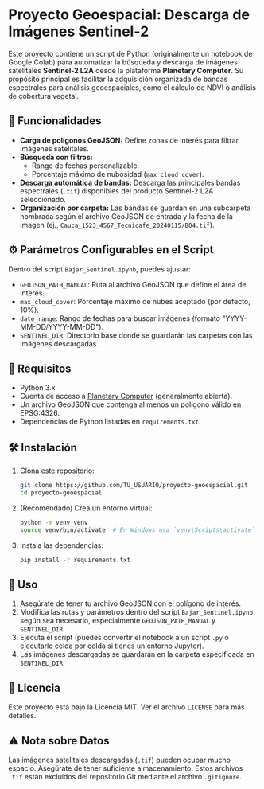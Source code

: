 # Proyecto Geoespacial: Descarga de Imágenes Sentinel-2

Este proyecto contiene un script de Python (originalmente un notebook de Google Colab) para automatizar la búsqueda y descarga de imágenes satelitales **Sentinel-2 L2A** desde la plataforma **Planetary Computer**. Su propósito principal es facilitar la adquisición organizada de bandas espectrales para análisis geoespaciales, como el cálculo de NDVI o análisis de cobertura vegetal.

## 🚀 Funcionalidades

-   **Carga de polígonos GeoJSON:** Define zonas de interés para filtrar imágenes satelitales.
-   **Búsqueda con filtros:**
    -   Rango de fechas personalizable.
    -   Porcentaje máximo de nubosidad (`max_cloud_cover`).
-   **Descarga automática de bandas:** Descarga las principales bandas espectrales (`.tif`) disponibles del producto Sentinel-2 L2A seleccionado.
-   **Organización por carpeta:** Las bandas se guardan en una subcarpeta nombrada según el archivo GeoJSON de entrada y la fecha de la imagen (ej., `Cauca_1523_4567_Tecnicafe_20240115/B04.tif`).

## ⚙️ Parámetros Configurables en el Script

Dentro del script `Bajar_Sentinel.ipynb`, puedes ajustar:

-   `GEOJSON_PATH_MANUAL`: Ruta al archivo GeoJSON que define el área de interés.
-   `max_cloud_cover`: Porcentaje máximo de nubes aceptado (por defecto, 10%).
-   `date_range`: Rango de fechas para buscar imágenes (formato "YYYY-MM-DD/YYYY-MM-DD").
-   `SENTINEL_DIR`: Directorio base donde se guardarán las carpetas con las imágenes descargadas.

## 🧠 Requisitos

-   Python 3.x
-   Cuenta de acceso a [Planetary Computer](https://planetarycomputer.microsoft.com/) (generalmente abierta).
-   Un archivo GeoJSON que contenga al menos un polígono válido en EPSG:4326.
-   Dependencias de Python listadas en `requirements.txt`.

## 🛠️ Instalación

1.  Clona este repositorio:
    ```bash
    git clone https://github.com/TU_USUARIO/proyecto-geoespacial.git
    cd proyecto-geoespacial
    ```
2.  (Recomendado) Crea un entorno virtual:
    ```bash
    python -m venv venv
    source venv/bin/activate  # En Windows usa `venv\Scripts\activate`
    ```
3.  Instala las dependencias:
    ```bash
    pip install -r requirements.txt
    ```

## 🏃 Uso

1.  Asegúrate de tener tu archivo GeoJSON con el polígono de interés.
2.  Modifica las rutas y parámetros dentro del script `Bajar_Sentinel.ipynb` según sea necesario, especialmente `GEOJSON_PATH_MANUAL` y `SENTINEL_DIR`.
3.  Ejecuta el script (puedes convertir el notebook a un script `.py` o ejecutarlo celda por celda si tienes un entorno Jupyter).
4.  Las imágenes descargadas se guardarán en la carpeta especificada en `SENTINEL_DIR`.

## 📄 Licencia

Este proyecto está bajo la Licencia MIT. Ver el archivo `LICENSE` para más detalles.

## ⚠️ Nota sobre Datos

Las imágenes satelitales descargadas (`.tif`) pueden ocupar mucho espacio. Asegúrate de tener suficiente almacenamiento. Estos archivos `.tif` están excluidos del repositorio Git mediante el archivo `.gitignore`.

